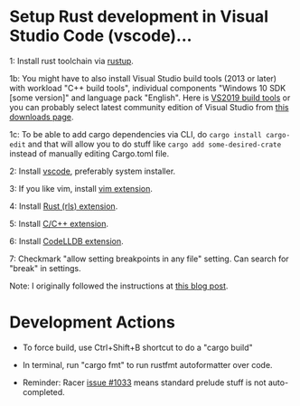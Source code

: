 # Setup Rust development in Visual Studio Code (vscode)...

1: Install rust toolchain via [rustup](https://www.rust-lang.org/tools/install).

1b: You might have to also install Visual Studio build tools (2013 or later) with workload "C++ build tools", individual components "Windows 10 SDK [some version]" and language pack "English".  Here is [VS2019 build tools](https://visualstudio.microsoft.com/downloads/#build-tools-for-visual-studio-2019) or you can probably select latest community edition of Visual Studio from [this downloads page](https://visualstudio.microsoft.com/downloads/).

1c: To be able to add cargo dependencies via CLI, do `cargo install cargo-edit` and that will allow you to do stuff like `cargo add some-desired-crate` instead of manually editing Cargo.toml file.

2: Install [vscode](https://code.visualstudio.com/download), preferably system installer.

3: If you like vim, install [vim extension](https://marketplace.visualstudio.com/items?itemName=vscodevim.vim).

4: Install [Rust (rls) extension](https://marketplace.visualstudio.com/items?itemName=rust-lang.rust).

5: Install [C/C++ extension](https://marketplace.visualstudio.com/items?itemName=ms-vscode.cpptools).

6: Install [CodeLLDB extension](https://marketplace.visualstudio.com/items?itemName=vadimcn.vscode-lldb).

7: Checkmark "allow setting breakpoints in any file" setting.  Can search for "break" in settings.

Note: I originally followed the instructions at [this blog post](https://www.forrestthewoods.com/blog/how-to-debug-rust-with-visual-studio-code/).

# Development Actions

* To force build, use Ctrl+Shift+B shortcut to do a "cargo build"

* In terminal, run "cargo fmt" to run rustfmt autoformatter over code.

* Reminder: Racer [issue #1033](https://github.com/racer-rust/racer/issues/1033) means standard prelude stuff is not auto-completed.
